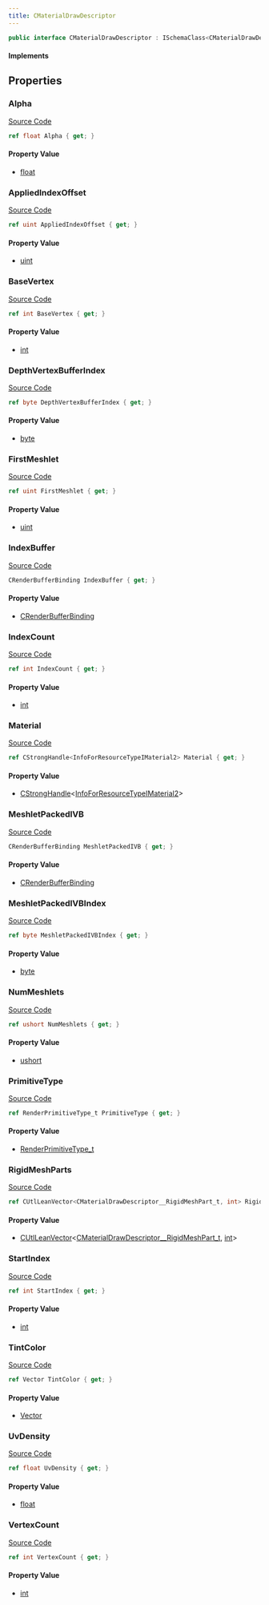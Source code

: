 ```yaml
---
title: CMaterialDrawDescriptor
---
```


```csharp
public interface CMaterialDrawDescriptor : ISchemaClass<CMaterialDrawDescriptor>, ISchemaField, ISchemaClass, INativeHandle
```

#### Implements

## Properties

### Alpha

[Source Code](https://github.com/swiftly-solution/swiftlys2/blob/main/managed/src/SwiftlyS2.Generated/Schemas/Interfaces/CMaterialDrawDescriptor.cs#L21)

```csharp
ref float Alpha { get; }
```

#### Property Value

- [float](https://learn.microsoft.com/dotnet/api/system.single)

### AppliedIndexOffset

[Source Code](https://github.com/swiftly-solution/swiftlys2/blob/main/managed/src/SwiftlyS2.Generated/Schemas/Interfaces/CMaterialDrawDescriptor.cs#L27)

```csharp
ref uint AppliedIndexOffset { get; }
```

#### Property Value

- [uint](https://learn.microsoft.com/dotnet/api/system.uint32)

### BaseVertex

[Source Code](https://github.com/swiftly-solution/swiftlys2/blob/main/managed/src/SwiftlyS2.Generated/Schemas/Interfaces/CMaterialDrawDescriptor.cs#L37)

```csharp
ref int BaseVertex { get; }
```

#### Property Value

- [int](https://learn.microsoft.com/dotnet/api/system.int32)

### DepthVertexBufferIndex

[Source Code](https://github.com/swiftly-solution/swiftlys2/blob/main/managed/src/SwiftlyS2.Generated/Schemas/Interfaces/CMaterialDrawDescriptor.cs#L29)

```csharp
ref byte DepthVertexBufferIndex { get; }
```

#### Property Value

- [byte](https://learn.microsoft.com/dotnet/api/system.byte)

### FirstMeshlet

[Source Code](https://github.com/swiftly-solution/swiftlys2/blob/main/managed/src/SwiftlyS2.Generated/Schemas/Interfaces/CMaterialDrawDescriptor.cs#L25)

```csharp
ref uint FirstMeshlet { get; }
```

#### Property Value

- [uint](https://learn.microsoft.com/dotnet/api/system.uint32)

### IndexBuffer

[Source Code](https://github.com/swiftly-solution/swiftlys2/blob/main/managed/src/SwiftlyS2.Generated/Schemas/Interfaces/CMaterialDrawDescriptor.cs#L45)

```csharp
CRenderBufferBinding IndexBuffer { get; }
```

#### Property Value

- [CRenderBufferBinding](/docs/api/shared/schemadefinitions/crenderbufferbinding)

### IndexCount

[Source Code](https://github.com/swiftly-solution/swiftlys2/blob/main/managed/src/SwiftlyS2.Generated/Schemas/Interfaces/CMaterialDrawDescriptor.cs#L43)

```csharp
ref int IndexCount { get; }
```

#### Property Value

- [int](https://learn.microsoft.com/dotnet/api/system.int32)

### Material

[Source Code](https://github.com/swiftly-solution/swiftlys2/blob/main/managed/src/SwiftlyS2.Generated/Schemas/Interfaces/CMaterialDrawDescriptor.cs#L49)

```csharp
ref CStrongHandle<InfoForResourceTypeIMaterial2> Material { get; }
```

#### Property Value

- [CStrongHandle](/docs/api/shared/natives/cstronghandle-1)<[InfoForResourceTypeIMaterial2](/docs/api/shared/schemadefinitions/infoforresourcetypeimaterial2)>

### MeshletPackedIVB

[Source Code](https://github.com/swiftly-solution/swiftlys2/blob/main/managed/src/SwiftlyS2.Generated/Schemas/Interfaces/CMaterialDrawDescriptor.cs#L47)

```csharp
CRenderBufferBinding MeshletPackedIVB { get; }
```

#### Property Value

- [CRenderBufferBinding](/docs/api/shared/schemadefinitions/crenderbufferbinding)

### MeshletPackedIVBIndex

[Source Code](https://github.com/swiftly-solution/swiftlys2/blob/main/managed/src/SwiftlyS2.Generated/Schemas/Interfaces/CMaterialDrawDescriptor.cs#L31)

```csharp
ref byte MeshletPackedIVBIndex { get; }
```

#### Property Value

- [byte](https://learn.microsoft.com/dotnet/api/system.byte)

### NumMeshlets

[Source Code](https://github.com/swiftly-solution/swiftlys2/blob/main/managed/src/SwiftlyS2.Generated/Schemas/Interfaces/CMaterialDrawDescriptor.cs#L23)

```csharp
ref ushort NumMeshlets { get; }
```

#### Property Value

- [ushort](https://learn.microsoft.com/dotnet/api/system.uint16)

### PrimitiveType

[Source Code](https://github.com/swiftly-solution/swiftlys2/blob/main/managed/src/SwiftlyS2.Generated/Schemas/Interfaces/CMaterialDrawDescriptor.cs#L35)

```csharp
ref RenderPrimitiveType_t PrimitiveType { get; }
```

#### Property Value

- [RenderPrimitiveType_t](/docs/api/shared/schemadefinitions/renderprimitivetype_t)

### RigidMeshParts

[Source Code](https://github.com/swiftly-solution/swiftlys2/blob/main/managed/src/SwiftlyS2.Generated/Schemas/Interfaces/CMaterialDrawDescriptor.cs#L33)

```csharp
ref CUtlLeanVector<CMaterialDrawDescriptor__RigidMeshPart_t, int> RigidMeshParts { get; }
```

#### Property Value

- [CUtlLeanVector](/docs/api/shared/natives/cutlleanvector-2)<[CMaterialDrawDescriptor__RigidMeshPart_t](/docs/api/shared/schemadefinitions/cmaterialdrawdescriptor__rigidmeshpart_t), [int](https://learn.microsoft.com/dotnet/api/system.int32)>

### StartIndex

[Source Code](https://github.com/swiftly-solution/swiftlys2/blob/main/managed/src/SwiftlyS2.Generated/Schemas/Interfaces/CMaterialDrawDescriptor.cs#L41)

```csharp
ref int StartIndex { get; }
```

#### Property Value

- [int](https://learn.microsoft.com/dotnet/api/system.int32)

### TintColor

[Source Code](https://github.com/swiftly-solution/swiftlys2/blob/main/managed/src/SwiftlyS2.Generated/Schemas/Interfaces/CMaterialDrawDescriptor.cs#L19)

```csharp
ref Vector TintColor { get; }
```

#### Property Value

- [Vector](/docs/api/shared/natives/vector)

### UvDensity

[Source Code](https://github.com/swiftly-solution/swiftlys2/blob/main/managed/src/SwiftlyS2.Generated/Schemas/Interfaces/CMaterialDrawDescriptor.cs#L17)

```csharp
ref float UvDensity { get; }
```

#### Property Value

- [float](https://learn.microsoft.com/dotnet/api/system.single)

### VertexCount

[Source Code](https://github.com/swiftly-solution/swiftlys2/blob/main/managed/src/SwiftlyS2.Generated/Schemas/Interfaces/CMaterialDrawDescriptor.cs#L39)

```csharp
ref int VertexCount { get; }
```

#### Property Value

- [int](https://learn.microsoft.com/dotnet/api/system.int32)

